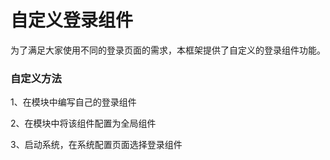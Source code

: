 # 自定义登录组件

为了满足大家使用不同的登录页面的需求，本框架提供了自定义的登录组件功能。

### 自定义方法

1、在模块中编写自己的登录组件

2、在模块中将该组件配置为全局组件

3、启动系统，在系统配置页面选择登录组件
